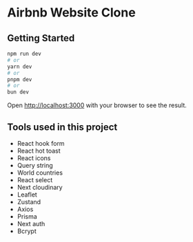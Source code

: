 # Airbnb Website Clone

## Getting Started

```bash
npm run dev
# or
yarn dev
# or
pnpm dev
# or
bun dev
```

Open [http://localhost:3000](http://localhost:3000) with your browser to see the result.

## Tools used in this project
- React hook form
- React hot toast
- React icons
- Query string
- World countries
- React select
- Next cloudinary
- Leaflet
- Zustand
- Axios
- Prisma
- Next auth
- Bcrypt